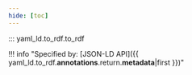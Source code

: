```yaml
---
hide: [toc]
---
```


::: yaml_ld.to_rdf.to_rdf

!!! info "Specified by: [JSON-LD API]({{ yaml_ld.to_rdf.__annotations__.return.__metadata__|first }})"
